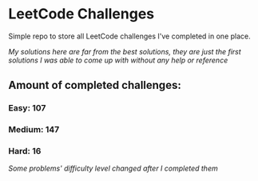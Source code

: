 
# LeetCode Challenges

Simple repo to store all LeetCode challenges I've completed in one place.

<i>My solutions here are far from the best solutions, they are just the first solutions I was able to come up with without any help or reference</i>

## Amount of completed challenges:

### Easy: 107

### Medium: 147

### Hard: 16

<i>Some problems' difficulty level changed after I completed them</i>
